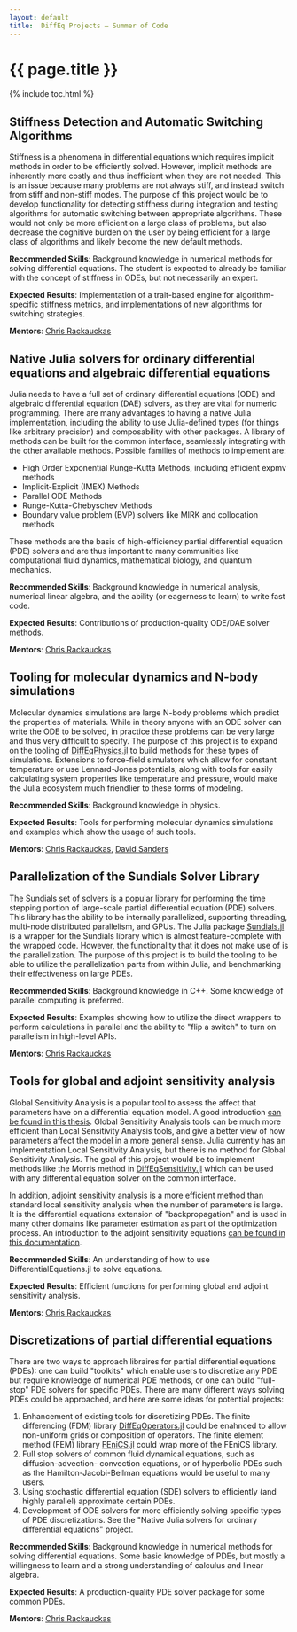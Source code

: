 ```yaml
---
layout: default
title:  DiffEq Projects – Summer of Code
---
```


# {{ page.title }}

{% include toc.html %}

## Stiffness Detection and Automatic Switching Algorithms

Stiffness is a phenomena in differential equations which requires implicit methods
in order to be efficiently solved. However, implicit methods are inherently
more costly and thus inefficient when they are not needed. This is an issue
because many problems are not always stiff, and instead switch from stiff
and non-stiff modes. The purpose of this project would be to develop functionality
for detecting stiffness during integration and testing algorithms for automatic
switching between appropriate algorithms. These would not only be more efficient
on a large class of problems, but also decrease the cognitive burden on the
user by being efficient for a large class of algorithms and likely become the
new default methods.

**Recommended Skills**: Background knowledge in numerical methods for solving
differential equations. The student is expected to already be familiar with
the concept of stiffness in ODEs, but not necessarily an expert.

**Expected Results**: Implementation of a trait-based engine for
algorithm-specific stiffness metrics, and implementations of new algorithms
for switching strategies.

**Mentors**: [Chris Rackauckas](https://github.com/ChrisRackauckas)

## Native Julia solvers for ordinary differential equations and algebraic differential equations

Julia needs to have a full set of ordinary differential equations (ODE) and
algebraic differential equation (DAE) solvers, as they are vital for numeric
programming. There are many advantages to having a native Julia implementation,
including the ability to use Julia-defined types (for things like arbitrary
precision) and composability with other packages. A library of methods can be
built for the common interface, seamlessly integrating with the other available
methods. Possible families of methods to implement are:

- High Order Exponential Runge-Kutta Methods, including efficient expmv methods
- Implicit-Explicit (IMEX) Methods
- Parallel ODE Methods
- Runge-Kutta-Chebyschev Methods
- Boundary value problem (BVP) solvers like MIRK and collocation methods

These methods are the basis of high-efficiency partial differential equation (PDE)
solvers and are thus important to many communities like computational fluid
dynamics, mathematical biology, and quantum mechanics.

**Recommended Skills**: Background knowledge in numerical analysis, numerical
linear algebra, and the ability (or eagerness to learn) to write fast code.

**Expected Results**: Contributions of production-quality ODE/DAE solver methods.

**Mentors**: [Chris Rackauckas](https://github.com/ChrisRackauckas)

## Tooling for molecular dynamics and N-body simulations

Molecular dynamics simulations are large N-body problems which predict the
properties of materials. While in theory anyone with an ODE solver can write
the ODE to be solved, in practice these problems can be very large and thus
very difficult to specify. The purpose of this project is to expand on the
tooling of [DiffEqPhysics.jl](https://github.com/JuliaDiffEq/DiffEqPhysics.jl)
to build methods for these types of simulations. Extensions to force-field
simulators which allow for constant temperature or use Lennard-Jones potentials,
along with tools for easily calculating system properties like temperature and
pressure, would make the Julia ecosystem much friendlier to these forms of
modeling.

**Recommended Skills**: Background knowledge in physics.

**Expected Results**: Tools for performing molecular dynamics simulations and
examples which show the usage of such tools.

**Mentors**: [Chris Rackauckas](https://github.com/ChrisRackauckas),
[David Sanders](https://github.com/dpsanders)

## Parallelization of the Sundials Solver Library

The Sundials set of solvers is a popular library for performing the time stepping
portion of large-scale partial differential equation (PDE) solvers. This library
has the ability to be internally parallelized, supporting threading, multi-node
distributed parallelism, and GPUs. The Julia package
[Sundials.jl](https://github.com/JuliaDiffEq/Sundials.jl) is a wrapper for the
Sundials library which is almost feature-complete with the wrapped code. However,
the functionality that it does not make use of is the parallelization. The purpose
of this project is to build the tooling to be able to utilize the parallelization
parts from within Julia, and benchmarking their effectiveness on large PDEs.

**Recommended Skills**: Background knowledge in C++. Some knowledge of parallel
computing is preferred.

**Expected Results**: Examples showing how to utilize the direct wrappers to
perform calculations in parallel and the ability to "flip a switch" to turn on
parallelism in high-level APIs.

**Mentors**: [Chris Rackauckas](https://github.com/ChrisRackauckas)

## Tools for global and adjoint sensitivity analysis

Global Sensitivity Analysis is a popular tool to assess the affect that parameters
have on a differential equation model. A good introduction [can be found in this thesis](http://discovery.ucl.ac.uk/19896/). Global Sensitivity Analysis tools can be
much more efficient than Local Sensitivity Analysis tools, and give a better
view of how parameters affect the model in a more general sense. Julia currently
has an implementation Local Sensitivity Analysis, but there is no method for Global
Sensitivity Analysis. The goal of this project would be to implement methods like
the Morris method in [DiffEqSensitivity.jl](https://github.com/JuliaDiffEq/DiffEqSensitivity.jl) which
can be used with any differential equation solver on the common interface.

In addition, adjoint sensitivity analysis is a more efficient method than
standard local sensitivity analysis when the number of parameters is large.
It is the differential equations extension of "backpropagation" and is used
in many other domains like parameter estimation as part of the optimization
process. An introduction to the adjoint sensitivity equations
[can be found in this documentation](https://computation.llnl.gov/casc/nsde/pubs/cvs_guide.pdf).

**Recommended Skills**: An understanding of how to use DifferentialEquations.jl
to solve equations.

**Expected Results**: Efficient functions for performing global and adjoint
sensitivity analysis.

**Mentors**: [Chris Rackauckas](https://github.com/ChrisRackauckas)

## Discretizations of partial differential equations

There are two ways to approach libraires for partial differential equations (PDEs):
one can build "toolkits" which enable users to discretize any PDE but require knowledge
of numerical PDE methods, or one can build "full-stop" PDE solvers for specific
PDEs. There are many different ways solving PDEs could be approached, and here
are some ideas for potential projects:

1. Enhancement of existing tools for discretizing PDEs. The finite differencing
   (FDM) library [DiffEqOperators.jl](https://github.com/JuliaDiffEq/DiffEqOperators.jl)
   could be enahnced to allow non-uniform grids or composition of operators. The
   finite element method (FEM) library [FEniCS.jl](https://github.com/JuliaDiffEq/FEniCS.jl)
   could wrap more of the FEniCS library.
2. Full stop solvers of common fluid dynamical equations, such as diffusion-advection-
   convection equations, or of hyperbolic PDEs such as the Hamilton-Jacobi-Bellman
   equations would be useful to many users.
3. Using stochastic differential equation (SDE) solvers to efficiently (and
   highly parallel) approximate certain PDEs.
4. Development of ODE solvers for more efficiently solving specific types of
   PDE discretizations. See the "Native Julia solvers for ordinary differential
   equations" project.

**Recommended Skills**: Background knowledge in numerical methods for solving
differential equations. Some basic knowledge of PDEs, but mostly a willingness
to learn and a strong understanding of calculus and linear algebra.

**Expected Results**: A production-quality PDE solver package for some common PDEs.

**Mentors**: [Chris Rackauckas](https://github.com/ChrisRackauckas)
